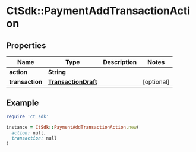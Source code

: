 # CtSdk::PaymentAddTransactionAction

## Properties

| Name | Type | Description | Notes |
| ---- | ---- | ----------- | ----- |
| **action** | **String** |  |  |
| **transaction** | [**TransactionDraft**](TransactionDraft.md) |  | [optional] |

## Example

```ruby
require 'ct_sdk'

instance = CtSdk::PaymentAddTransactionAction.new(
  action: null,
  transaction: null
)
```

